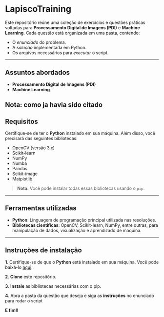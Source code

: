 # LapiscoTraining  

Este repositório reúne uma coleção de exercícios e questões práticas voltadas para **Processamento Digital de Imagens (PDI)** e **Machine Learning**. Cada questão está organizada em uma pasta, contendo:  
- O *enunciado* do problema.  
- A *solução* implementada em Python.  
- Os arquivos necessários para *executar* o script.  
---

## Assuntos abordados  
- **Processamento Digital de Imagens (PDI)**  
- **Machine Learning**  

**Nota:** como ja havia sido citado
---

## Requisitos  
Certifique-se de ter o **Python** instalado em sua máquina. Além disso, você precisará das seguintes bibliotecas:  
- OpenCV (versão 3.x)  
- Scikit-learn  
- NumPy  
- Numba  
- Pandas  
- Scikit-image  
- Matplotlib  

> **Nota:** Você pode instalar todas essas bibliotecas usando o `pip`.  

---

## Ferramentas utilizadas  
- **Python**: Linguagem de programação principal utilizada nas resoluções.  
- **Bibliotecas científicas**: OpenCV, Scikit-learn, NumPy, entre outras, para manipulação de dados, visualização e aprendizado de máquina.  

---

## Instruções de instalação  

**1**. Certifique-se de que o **Python** está instalado em sua máquina. Você pode baixá-lo [aqui](https://www.python.org/downloads/).  

**2**. **Clone** este repositório.  

**3**. **Instale** as bibliotecas necessárias com o pip.

**4**. Abra a pasta da questão que deseja e siga as **instruções** no enunciado para rodar o script

**E fim!!**
